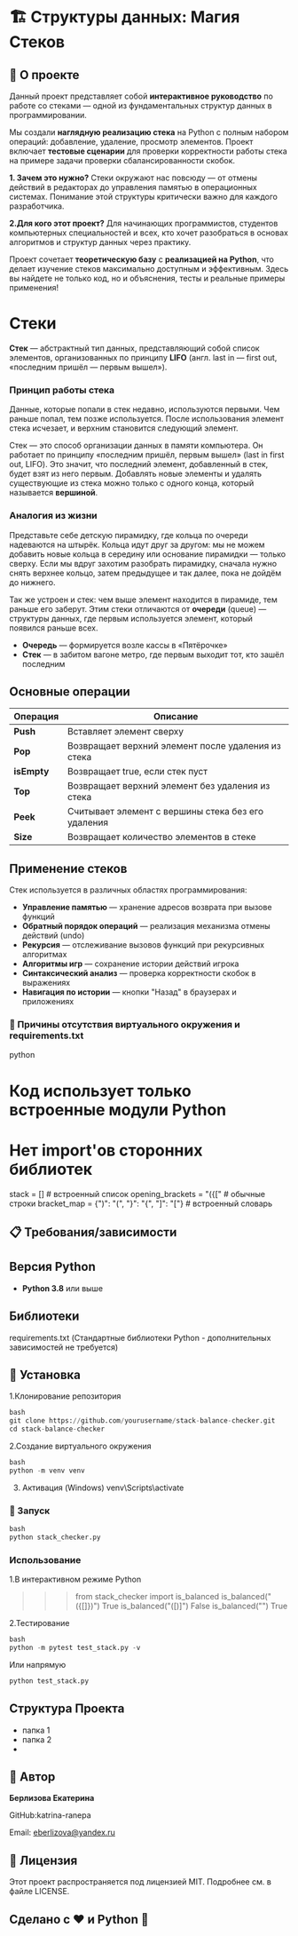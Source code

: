 # 🏗️ Структуры данных: Магия Стеков 

## 🎯 О проекте

Данный проект представляет собой **интерактивное руководство** по работе со стеками — одной из фундаментальных структур данных в программировании. 

Мы создали **наглядную реализацию стека** на Python с полным набором операций: добавление, удаление, просмотр элементов. Проект включает **тестовые сценарии** для проверки корректности работы стека на примере задачи проверки сбалансированности скобок. 


**1. Зачем это нужно?** Стеки окружают нас повсюду — от отмены действий в редакторах до управления памятью в операционных системах. Понимание этой структуры критически важно для каждого разработчика.

**2.Для кого этот проект?** Для начинающих программистов, студентов компьютерных специальностей и всех, кто хочет разобраться в основах алгоритмов и структур данных через практику. 


Проект сочетает **теоретическую базу** с **реализацией на Python**, что делает изучение стеков максимально доступным и эффективным. Здесь вы найдете не только код, но и объяснения, тесты и реальные примеры применения!



# Стеки

**Стек** — абстрактный тип данных, представляющий собой список элементов, организованных по принципу **LIFO** (англ. last in — first out, «последним пришёл — первым вышел»).

### Принцип работы стека

Данные, которые попали в стек недавно, используются первыми. Чем раньше попал, тем позже используется. После использования элемент стека исчезает, и верхним становится следующий элемент.

Стек — это способ организации данных в памяти компьютера. Он работает по принципу «последним пришёл, первым вышел» (last in first out, LIFO). Это значит, что последний элемент, добавленный в стек, будет взят из него первым. Добавлять новые элементы и удалять существующие из стека можно только с одного конца, который называется **вершиной**.

### Аналогия из жизни

Представьте себе детскую пирамидку, где кольца по очереди надеваются на штырёк. Кольца идут друг за другом: мы не можем добавить новые кольца в середину или основание пирамидки — только сверху. Если мы вдруг захотим разобрать пирамидку, сначала нужно снять верхнее кольцо, затем предыдущее и так далее, пока не дойдём до нижнего.

Так же устроен и стек: чем выше элемент находится в пирамиде, тем раньше его заберут. Этим стеки отличаются от **очереди** (queue) — структуры данных, где первым используется элемент, который появился раньше всех.

- **Очередь** — формируется возле кассы в «Пятёрочке»
- **Стек** — в забитом вагоне метро, где первым выходит тот, кто зашёл последним


## Основные операции

| Операция | Описание |
|----------|-----------|
| **Push** | Вставляет элемент сверху |
| **Pop** | Возвращает верхний элемент после удаления из стека |
| **isEmpty** | Возвращает true, если стек пуст |
| **Top** | Возвращает верхний элемент без удаления из стека |
| **Peek** | Считывает элемент с вершины стека без его удаления |
| **Size** | Возвращает количество элементов в стеке |

## Применение стеков

Стек используется в различных областях программирования:

- **Управление памятью** — хранение адресов возврата при вызове функций
- **Обратный порядок операций** — реализация механизма отмены действий (undo)
- **Рекурсия** — отслеживание вызовов функций при рекурсивных алгоритмах
- **Алгоритмы игр** — сохранение истории действий игрока
- **Синтаксический анализ** — проверка корректности скобок в выражениях
- **Навигация по истории** — кнопки "Назад" в браузерах и приложениях


###  🚫 Причины отсутствия виртуального окружения и requirements.txt
python
# Код использует только встроенные модули Python
# Нет import'ов сторонних библиотек
stack = []  # встроенный список
opening_brackets = "({["  # обычные строки
bracket_map = {")": "(", "}": "{", "]": "["}  # встроенный словарь




## 📋 Требования/зависимости

## Версия Python
- **Python 3.8** или выше

## Библиотеки
 requirements.txt
(Стандартные библиотеки Python - дополнительных зависимостей не требуется)


## 🚀 Установка
1.Клонирование репозитория

```python
bash
git clone https://github.com/yourusername/stack-balance-checker.git
cd stack-balance-checker
```

2.Создание виртуального окружения

```python
bash
python -m venv venv
```

3. Активация (Windows)
venv\Scripts\activate


### 🎯 Запуск
```python
bash
python stack_checker.py
```

### Использование

1.В интерактивном режиме Python
>>> from stack_checker import is_balanced
>>> is_balanced("({[]})")
True
>>> is_balanced("([)]")
False
>>> is_balanced("")
True

2.Тестирование
```python
bash
python -m pytest test_stack.py -v
```

Или напрямую
```python
python test_stack.py
```


## Структура Проекта
- папка 1
- папка 2
- 



## 👤 Автор
**Берлизова Екатерина**

GitHub:katrina-ranepa

Email: eberlizova@yandex.ru

## 📄 Лицензия
Этот проект распространяется под лицензией MIT.
Подробнее см. в файле LICENSE.





## **Сделано с ❤️ и Python 🐍**







